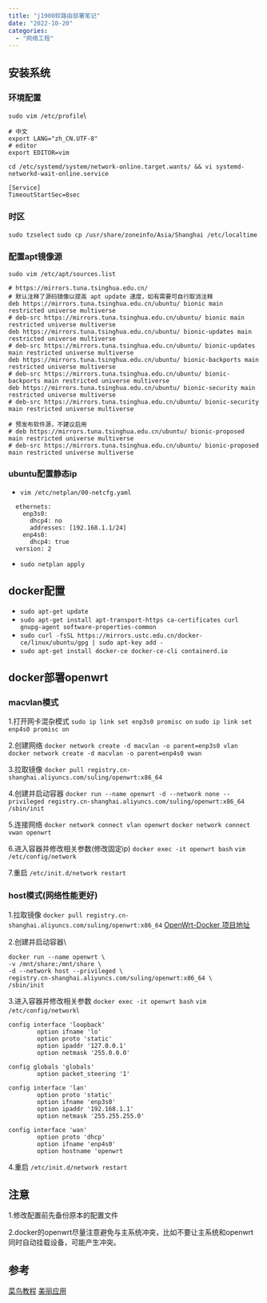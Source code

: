 ```yaml
---
title: "j1900软路由部署笔记"
date: "2022-10-20"
categories:
  - "网络工程"
---
```


## 安装系统

### 环境配置

`sudo vim /etc/profile`\\

```
# 中文
export LANG="zh_CN.UTF-8"
# editor
export EDITOR=vim
```

`cd /etc/systemd/system/network-online.target.wants/ && vi systemd-networkd-wait-online.service`

```
[Service]
TimeoutStartSec=8sec
```

### 时区

`sudo tzselect`
`sudo cp /usr/share/zoneinfo/Asia/Shanghai /etc/localtime`

### 配置apt镜像源

`sudo vim /etc/apt/sources.list`

```
# https://mirrors.tuna.tsinghua.edu.cn/
# 默认注释了源码镜像以提高 apt update 速度，如有需要可自行取消注释
deb https://mirrors.tuna.tsinghua.edu.cn/ubuntu/ bionic main restricted universe multiverse
# deb-src https://mirrors.tuna.tsinghua.edu.cn/ubuntu/ bionic main restricted universe multiverse
deb https://mirrors.tuna.tsinghua.edu.cn/ubuntu/ bionic-updates main restricted universe multiverse
# deb-src https://mirrors.tuna.tsinghua.edu.cn/ubuntu/ bionic-updates main restricted universe multiverse
deb https://mirrors.tuna.tsinghua.edu.cn/ubuntu/ bionic-backports main restricted universe multiverse
# deb-src https://mirrors.tuna.tsinghua.edu.cn/ubuntu/ bionic-backports main restricted universe multiverse
deb https://mirrors.tuna.tsinghua.edu.cn/ubuntu/ bionic-security main restricted universe multiverse
# deb-src https://mirrors.tuna.tsinghua.edu.cn/ubuntu/ bionic-security main restricted universe multiverse

# 预发布软件源，不建议启用
# deb https://mirrors.tuna.tsinghua.edu.cn/ubuntu/ bionic-proposed main restricted universe multiverse
# deb-src https://mirrors.tuna.tsinghua.edu.cn/ubuntu/ bionic-proposed main restricted universe multiverse
```

### ubuntu配置静态ip

- `vim /etc/netplan/00-netcfg.yaml`

```
  ethernets:
    enp3s0:
      dhcp4: no
      addresses: [192.168.1.1/24]
    enp4s0:
      dhcp4: true
  version: 2
```

- `sudo netplan apply`

## docker配置

- `sudo apt-get update`
- `sudo apt-get install apt-transport-https ca-certificates curl gnupg-agent software-properties-common`
- `sudo curl -fsSL https://mirrors.ustc.edu.cn/docker-ce/linux/ubuntu/gpg | sudo apt-key add -`
- `sudo apt-get install docker-ce docker-ce-cli containerd.io`

## docker部署openwrt

### macvlan模式

1.打开网卡混杂模式
`sudo ip link set enp3s0 promisc on`
`sudo ip link set enp4s0 promisc on`

2.创建网络
`docker network create -d macvlan -o parent=enp3s0 vlan`
`docker network create -d macvlan -o parent=enp4s0 vwan`

3.拉取镜像
`docker pull registry.cn-shanghai.aliyuncs.com/suling/openwrt:x86_64`

4.创建并启动容器
`docker run --name openwrt -d --network none --privileged registry.cn-shanghai.aliyuncs.com/suling/openwrt:x86_64 /sbin/init`

5.连接网络
`docker network connect vlan openwrt`
`docker network connect vwan openwrt`

6.进入容器并修改相关参数(修改固定ip)
`docker exec -it openwrt bash`
`vim /etc/config/network`

7.重启
`/etc/init.d/network restart`

### host模式(网络性能更好)

1.拉取镜像
`docker pull registry.cn-shanghai.aliyuncs.com/suling/openwrt:x86_64`
[OpenWrt-Docker 项目地址](https://github.com/SuLingGG/OpenWrt-Docker)

2.创建并启动容器\\

```
docker run --name openwrt \
-v /mnt/share:/mnt/share \
-d --network host --privileged \
registry.cn-shanghai.aliyuncs.com/suling/openwrt:x86_64 \
/sbin/init
```

3.进入容器并修改相关参数
`docker exec -it openwrt bash`
`vim /etc/config/network`\\

```
config interface 'loopback'
        option ifname 'lo'
        option proto 'static'
        option ipaddr '127.0.0.1'
        option netmask '255.0.0.0'

config globals 'globals'
        option packet_steering '1'

config interface 'lan'
        option proto 'static'
        option ifname 'enp3s0'
        option ipaddr '192.168.1.1'
        option netmask '255.255.255.0'

config interface 'wan'
        option proto 'dhcp'
        option ifname 'enp4s0'
        option hostname 'openwrt
```

4.重启
`/etc/init.d/network restart`

## 注意

1.修改配置前先备份原本的配置文件

2.docker的openwrt尽量注意避免与主系统冲突，比如不要让主系统和openwrt同时自动挂载设备，可能产生冲突。

## 参考

[菜鸟教程](https://www.runoob.com/docker/ubuntu-docker-install.html)
[美丽应用](https://mlapp.cn/376.html)
